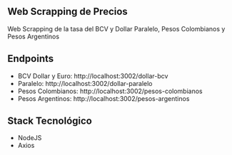 ## Web Scrapping de Precios

Web Scrapping de la tasa del BCV y Dollar Paralelo, Pesos Colombianos y Pesos Argentinos

## Endpoints

- BCV Dollar y Euro: http://localhost:3002/dollar-bcv
- Paralelo: http://localhost:3002/dollar-paralelo
- Pesos Colombianos: http://localhost:3002/pesos-colombianos
- Pesos Argentinos: http://localhost:3002/pesos-argentinos

## Stack Tecnológico

- NodeJS
- Axios
